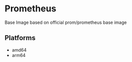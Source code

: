 # Prometheus

Base Image based on official prom/prometheus base image

## Platforms

- amd64
- arm64
